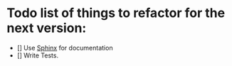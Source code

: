 # Todo list of things to refactor for the next version:

- [] Use [Sphinx](https://www.sphinx-doc.org/en/master/) for documentation
- [] Write Tests.